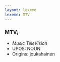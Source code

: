 ```yaml
---
layout: lexeme
lexeme: MTV
---
```


###  MTV₁

* _Music TeleVision_
* UPOS:  NOUN
* Origins: joukahainen 

